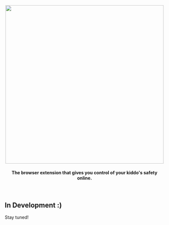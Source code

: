 <div align="center"><img src="https://github.com/user-attachments/assets/b3f05fc1-5059-4b46-8316-a840a1cea8f8" width=500px/></div>

<h4 align="center">The browser extension that gives you control of your kiddo's safety online.</h4>

<br>

## In Development :)
Stay tuned!
